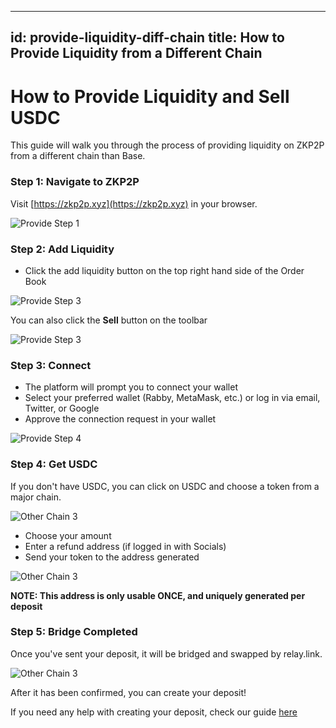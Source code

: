 
---
id: provide-liquidity-diff-chain
title: How to Provide Liquidity from a Different Chain
---

# How to Provide Liquidity and Sell USDC

This guide will walk you through the process of providing liquidity on ZKP2P from a different chain than Base.

### Step 1: Navigate to ZKP2P

Visit [https://zkp2p.xyz](https://zkp2p.xyz) in your browser.

![Provide Step 1](/img/provide-liquidity/ProvideStep1.avif)


### Step 2: Add Liquidity

- Click the add liquidity button on the top right hand side of the Order Book

![Provide Step 3](/img/provide-liquidity/ProvideStep3.png)


You can also click the **Sell** button on the toolbar 

![Provide Step 3](/img/provide-liquidity/ProvideStep3a.png)


### Step 3: Connect

- The platform will prompt you to connect your wallet  
- Select your preferred wallet (Rabby, MetaMask, etc.) or log in via email, Twitter, or Google  
- Approve the connection request in your wallet 

![Provide Step 4](/img/provide-liquidity/ProvideStep4.avif)

### Step 4: Get USDC

If you don't have USDC, you can click on USDC and choose a token from a major chain. 

![Other Chain 3](/img/provide-liquidity/OtherChain1.png)

- Choose your amount 
- Enter a refund address (if logged in with Socials)
- Send your token to the address generated

![Other Chain 3](/img/provide-liquidity/OtherChain2.png)

**NOTE: This address is only usable ONCE, and uniquely generated per deposit** 

### Step 5: Bridge Completed 

Once you've sent your deposit, it will be bridged and swapped by relay.link.

![Other Chain 3](/img/provide-liquidity/OtherChain3.png)

After it has been confirmed, you can create your deposit! 

If you need any help with creating your deposit, check our guide [here](provide-liquidity-sell-usdc.md)
